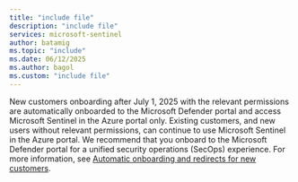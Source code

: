 ```yaml
---
title: "include file" 
description: "include file" 
services: microsoft-sentinel
author: batamig
ms.topic: "include"
ms.date: 06/12/2025
ms.author: bagol
ms.custom: "include file"
---
```


New customers onboarding after July 1, 2025 with the relevant permissions are automatically onboarded to the Microsoft Defender portal and access Microsoft Sentinel in the Azure portal only. Existing customers, and new users without relevant permissions, can continue to use Microsoft Sentinel in the Azure portal. We recommend that you onboard to the Microsoft Defender portal for a unified security operations (SecOps) experience.  For more information, see [Automatic onboarding and redirects for new customers](../microsoft-sentinel-defender-portal.md#automatic-onboarding-and-redirects-for-new-customers).
